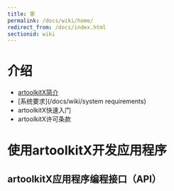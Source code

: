 ```yaml
---
title: 家
permalink: /docs/wiki/home/
redirect_from: /docs/index.html
sectionid: wiki
---
```


# 介绍

- [artoolkitX简介](/docs/wiki/introduction/)  
- [系统要求](/docs/wiki/system requirements)
- artoolkitX快速入门
- artoolkitX许可条款

# 使用artoolkitX开发应用程序

## artoolkitX应用程序编程接口（API）